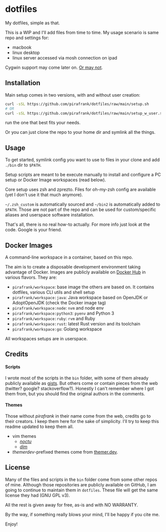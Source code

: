 # dotfiles

My dotfiles, simple as that.

This is a WIP and I'll add files from time to time. My usage scenario is same repo and settings for:

- macbook
- linux desktop
- linux server accessed via mosh connection on ipad

Cygwin support may come later on. [Or may not](https://docs.microsoft.com/en-us/windows/wsl/install-win10).

## Installation

Main setup comes in two versions, with and without user creation:

```sh
curl -sSL https://github.com/pirafrank/dotfiles/raw/main/setup.sh
# OR
curl -sSL https://github.com/pirafrank/dotfiles/raw/main/setup_w_user.sh
```

run the one that best fits your needs.

Or you can just clone the repo to your home dir and symlink all the things.

## Usage

To get started, symlink config you want to use to files in your clone and add `./bin` dir to `$PATH`.

Setup scripts are meant to be execute manually to install and configure a PC setup or Docker Image workspaces (read below).

Core setup uses zsh and zprezto. Files for oh-my-zsh config are available (yet I don't use it that much anymore).

`~/.zsh_custom` is automatically sourced and `~/bin2` is automatically added to `$PATH`. Those are not part of the repo and can be used for custom/specific aliases and userspace software installation.

That's all, there is no real how-to actually. For more info just look at the code. Google is your friend.

## Docker Images

A command-line workspace in a container, based on this repo.

The aim is to create a disposable development environment taking advantage of Docker. Images are publicly available on [Docker Hub](https://hub.docker.com/r/pirafrank/workspace) in various flavors. They are:

- `pirafrank/workspace`: base image the others are based on. It contains dotfiles, various CLI utils and shell setup
- `pirafrank/workspace:java`: Java workspace based on OpenJDK or AdoptOpenJDK (check the Docker image tag)
- `pirafrank/workspace:node`: `nvm` and node env
- `pirafrank/workspace:python3`: `pyenv` and Python 3
- `pirafrank/workspace:ruby`: `rvm` and Ruby
- `pirafrank/workspace:rust`: latest Rust version and its toolchain
- `pirafrank/workspace:go`: Golang workspace

All workspaces setups are in userspace.

## Credits

#### Scripts

I wrote most of the scripts in the `bin` folder, with some of them already publicly available as [gists](https://gist.github.com/pirafrank). But others come or contain pieces from the web (twitter? google? stackoverflow?). Honestly I can't remember where I got them from, but you should find the original authors in the comments.

#### Themes

Those without *pirafrank* in their name come from the web, credits go to their creators. I keep them here for the sake of simplicity. I'll try to keep this readme updated to keep them all.

- vim themes
  - [*noctu*](https://github.com/noahfrederick/vim-noctu)
  - [*dim*](https://github.com/jeffkreeftmeijer/vim-dim)
- *themerdev*-prefixed themes come from [themer.dev](https://themer.dev/).

## License

Many of the files and scripts in the `bin` folder come from some other repos of mine. Although those repositories are publicly available on GitHub, I am going to continue to maintain them in `dotfiles`. These file will get the same license they had (GNU GPL v3).

All the rest is given away for free, as-is and with NO WARRANTY. 

By the way, if something really blows your mind, I'll be happy if you cite me.

Enjoy!

